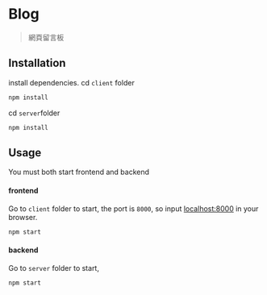 # Blog
> 網頁留言板

## Installation
install dependencies.
cd `client` folder 

``` javascript
npm install
```

cd `server`folder
```javascript
npm install
```

## Usage
You must both start frontend and backend

#### frontend
Go to `client` folder to start, the port is `8000`, so input [localhost:8000](127.0.0.1:8000) in your browser.
``` javascript
npm start
```

#### backend 
Go to `server` folder to start,
``` javascript
npm start
```


